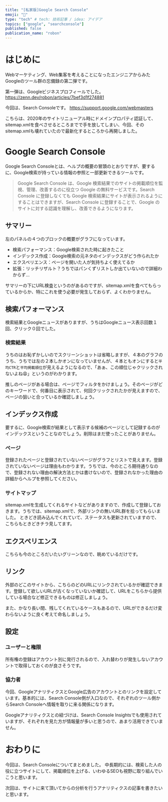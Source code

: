 ```yaml
---
title: "[私家版]Google Search Console"
emoji: "🌈"
type: "tech" # tech: 技術記事 / idea: アイデア
topics: ["google", "searchconsole"]
published: false
publication_name: "robon"
---
```

# はじめに
Webマーケティング、Web集客を考えることになったエンジニアからみたGoogleのツール群の忘備録の第二弾です。

第一弾は、Googleビジネスプロフィールでした。
https://zenn.dev/robon/articles/7bef3d1f274881

今回は、Search Consoleです。
https://support.google.com/webmasters

こちらは、2020年のサイトリニューアル時にドメインプロパティ認証して、sitemap.xmlを食べさせるところまでで手を放してしまい、今回、そのsitemap.xmlも壊れていたので最新化するところから再開しました。

# Google Search Console
Google Search Consoleとは、ヘルプの概要の冒頭のとおりですが、要するに、Google検索が持っている情報の参照と一部更新できるツールです。

> Google Search Console は、Google 検索結果でのサイトの掲載順位を監視、管理、改善するのに役立つ Google の無料サービスです。Search Console に登録しなくても Google 検索結果にサイトが表示されるようにすることはできますが、Search Console に登録することで、Google のサイトに対する認識を理解し、改善できるようになります。

## サマリー
左のパネルの４つのブロックの概要がグラフになっています。
- 検索パフォーマンス：Google検索された時に起きたこと
- インデックス作成：Google検索の元ネタのインデックスがどう作られたか
- エクスペリエンス：ページを開いた人が気持ちよく使えてるか
- 拡張：リッチリザルト？うちではパンくずリストしか出ていないので詳細わからず…

サマリーの下にURL検査というのがあるのですが、sitemap.xmlを食べてもらっているからか、特にこれを使う必要が発生しておらず、よくわかりません。

## 検索パフォーマンス
検索結果とGoogleニュースがありますが、うちはGoogleニュース表示回数１回、クリック０回でした。

### 検索結果
うちのはお恥ずかしいのでスクリーンショットは省略しますが、４本のグラフのうち、うちでは左の２本しかオンになっていませんが、４本ともオンにすると`平均CTR`と`平均掲載順位`が見えるようになるので、「あぁ、この順位じゃクリックされないよね😩」というのがわかります。

推しのページがある場合は、ページでフィルタをかけましょう。そのページがどのキーワードで、何番目に表示されて、何回クリックされたかが見えますので、ページの狙いと合っているか確認しましょう。

## インデックス作成
要するに、Google検索が結果として表示する候補のページとして記録するのがインデックスということなのでしょう。削除はまだ使ったことがありません。

### ページ
登録されたページと登録されていないページがグラフとリストで見えます。登録されていないページは理由もわかります。うちでは、今のところ期待通りなので、登録されない理由の解決方法とかは書けないので、登録されなかった理由の詳細からヘルプを参照してください。

### サイトマップ
sitemap.xmlを生成してくれるサイトなどがありますので、作成して登録しておきます。うちでは、sitemap.xmlで、外部リンクの無いURL群を拾ってもらいました。
ときどき読み込んでくれていて、ステータスも更新されていますので、こちらもときどきチラ見してます。

## エクスペリエンス
こちらも今のところだいたいグリーンなので、眺めているだけです。

## リンク
外部のどこのサイトから、こちらのどのURLにリンクされているかが確認できます。登録して欲しいURLが古くなっていないか確認して、URLをこちらから提供している場合など修正できるものは修正しましょう。

また、かなり長い間、残してくれているケースもあるので、URLができるだけ変わらないように良く考えて命名しましょう。

## 設定
### ユーザーと権限
所有権の登録はアカウント別に発行されるので、入れ替わりが発生しないアカウントで取得しておくのが良さそうです。

### 協力者
今回、GoogleアナリティクスとGoogle広告のアカウントとのリンクを設定しています。基本的には、Search Console側が入口なので、それぞれのツール側からSearch Consoleへ情報を取りに来る関係になります。

Googleアナリティクスとの紐づけは、Search Console Insightsでも使用されていますが、それぞれを見た方が情報量が多いと思うので、あまり活用できていません。

# おわりに
今回は、Search Consoleについてまとめました。
中長期的には、検索した人の役に立つサイトにして、掲載順位を上げる、いわゆるSEOも視野に取り組んでいこうと思います。

次回は、サイトに来て頂いてからの分析を行うアナリティクスの記事を書きたいと思います。
